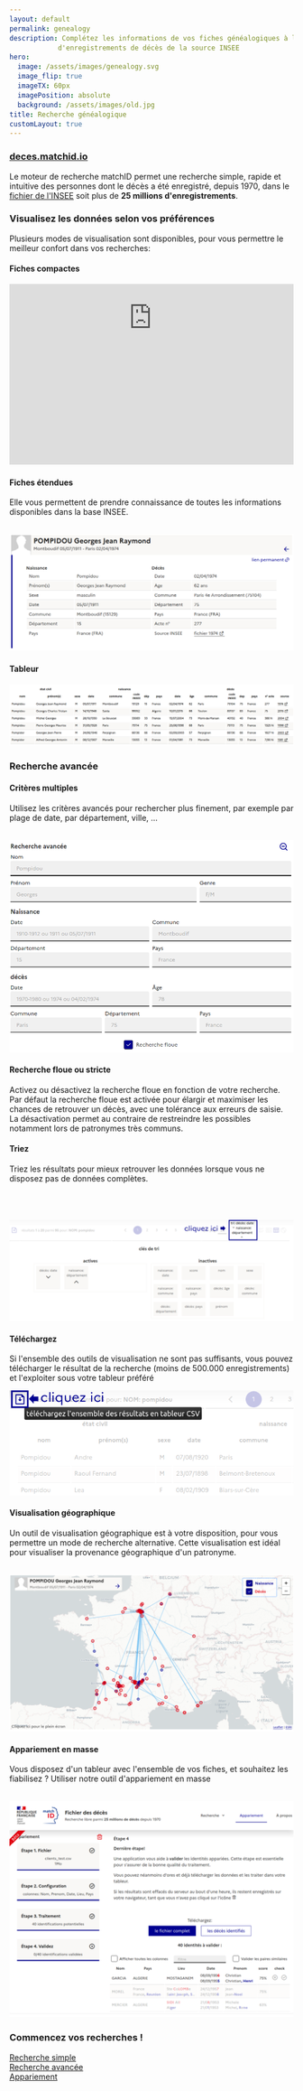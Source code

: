 ```yaml
---
layout: default
permalink: genealogy
description: Complétez les informations de vos fiches généalogiques à l'aide des 25 millions
            d'enregistrements de décès de la source INSEE
hero:
  image: /assets/images/genealogy.svg
  image_flip: true
  imageTX: 60px
  imagePosition: absolute
  background: /assets/images/old.jpg
title: Recherche généalogique
customLayout: true
---
```


<div class="fr-col-12 fr-mt-2w"></div>
<div class="fr-col-12">
    <h3 class="fr-text--center"><a href="https://deces.matchid.io/search" title="moteur de recherche des décès">deces.matchid.io</a></h3>
    <p>
    Le moteur de recherche matchID permet une recherche simple, rapide et intuitive des personnes dont le décès a été enregistré, depuis 1970, dans le <a href="https://www.data.gouv.fr/fr/datasets/fichier-des-personnes-decedees/" target="_blank">fichier de l'INSEE</a> soit plus de <strong>25 millions d'enregistrements</strong>.
    </p>
    <h3 class="fr-text--center fr-hero">
    Visualisez les données selon vos préférences
    </h3>
    <p>
    Plusieurs modes de visualisation sont disponibles, pour vous permettre le meilleur confort dans vos recherches:
    </p>
</div>

<div class="fr-col-xl-6 fr-col-lg-6 fr-col-md-6 fr-col-sm-12 fr-col-12">
  <h4>Fiches compactes</h4>
  <div style="overflow:hidden">
    <iframe frameborder="0" width="100%" height="520px"
        scrolling="no" style="margin-top: -200px;"
        src="https://deces.matchid.io/search?q=Pompidou%20Georges"
    >
    </iframe>
  </div>
</div>

<div class="fr-col-xl-6 fr-col-lg-6 fr-col-md-6 fr-col-sm-12 fr-col-12">
    <h4> Fiches étendues </h4>
    <p>
        Elle vous permettent de prendre connaissance de toutes les informations disponibles
        dans la base INSEE.
    </p>
    <br>
    <img class="fr-responsive-img" src="assets/images/deces-ui-card.png" alt="fiche étendue">
</div>

<div class="fr-col-12">
    <h4> Tableur </h4>
    <div style="overlow-x: hidden">
    <img style="width:1000px;" src="assets/images/deces-ui-table.png" alt="tableur">
    </div>
</div>

<div class="fr-col-12">
    <h3 class="fr-text--center fr-hero">
        Recherche avancée
    </h3>
</div>

<div class="fr-col-xl-6 fr-col-lg-6 fr-col-md-6 fr-col-sm-12 fr-col-12">
    <h4> Critères multiples </h4>
    <p>
        Utilisez les critères avancés pour rechercher plus finement, par exemple par plage de date,
        par département, ville, ...
    </p>
    <br>
    <img class="fr-responsive-img" src="assets/images/deces-ui-advanced.png" alt="fiche étendue">
    <h4> Recherche floue ou stricte </h4>
    <p>
        Activez ou désactivez la recherche floue en fonction de votre recherche. Par défaut la recherche
        floue est activée pour élargir et maximiser les chances de retrouver un décès, avec une tolérance
        aux erreurs de saisie. La désactivation permet
        au contraire de restreindre les possibles notamment lors de patronymes très communs.
    </p>
</div>

<div class="fr-col-xl-6 fr-col-lg-6 fr-col-md-6 fr-col-sm-12 fr-col-12">
    <h4> Triez </h4>
    <p>
        Triez les résultats pour mieux retrouver les données lorsque vous ne disposez pas
        de données complètes.
    </p>
    <span class="fr-mobile--hide"><br><br><br></span>
    <img class="fr-responsive-img" src="assets/images/deces-ui-sort.png" alt="tri avancé">
    <h4> Téléchargez </h4>
    <p>Si l'ensemble des outils de visualisation ne sont pas suffisants, vous pouvez télécharger
    le résultat de la recherche (moins de 500.000 enregistrements) et l'exploiter sous votre tableur
    préféré
    </p>
    <img class="fr-responsive-img" src="assets/images/deces-ui-download.png" alt="télécharger">
</div>


<div class="fr-col-xl-6 fr-col-lg-6 fr-col-md-6 fr-col-sm-12 fr-col-12">
    <h4> Visualisation géographique </h4>
    <p>
        Un outil de visualisation géographique est à votre disposition, pour vous permettre un mode de recherche alternative. Cette visualisation est idéal pour visualiser la provenance géographique d'un patronyme.
    </p>
    <br>
    <img class="fr-responsive-img" src="assets/images/deces-ui-geo.png" alt="fiche étendue">
</div>

<div class="fr-col-xl-6 fr-col-lg-6 fr-col-md-6 fr-col-sm-12 fr-col-12">
    <h4> Appariement en masse </h4>
    <p>
        Vous disposez d'un tableur avec l'ensemble de vos fiches, et souhaitez les fiabilisez ? Utiliser notre outil d'appariement en masse
    </p>
    <br>
    <img class="fr-responsive-img" src="assets/images/deces-ui-link.png" alt="fiche étendue">
</div>

<div class="fr-col-12 fr-text--center">
    <h3> Commencez vos recherches ! </h3>
</div>
<div class="fr-col-xl-4 fr-col-lg-4 fr-col-md-4 fr-col-sm-4 fr-col-12 fr-text--center">
    <a href="https://deces.matchid.io/search" class="fr-link fr-link--icon-right" target="_self" title="Recherche simple"> Recherche simple</a>
</div>
<div class="fr-col-xl-4 fr-col-lg-4 fr-col-md-4 fr-col-sm-4 fr-col-12 fr-text--center">
    <a href="https://deces.matchid.io/search?advanced=true" class="fr-link fr-link--icon-right" target="_self" title="Recherche avancée"> Recherche avancée</a>
</div>
<div class="fr-col-xl-4 fr-col-lg-4 fr-col-md-4 fr-col-sm-4 fr-col-12 fr-text--center">
    <a href="https://deces.matchid.io/link" class="fr-link fr-link--icon-right" target="_self" title="Appariement"> Appariement</a>
</div>
